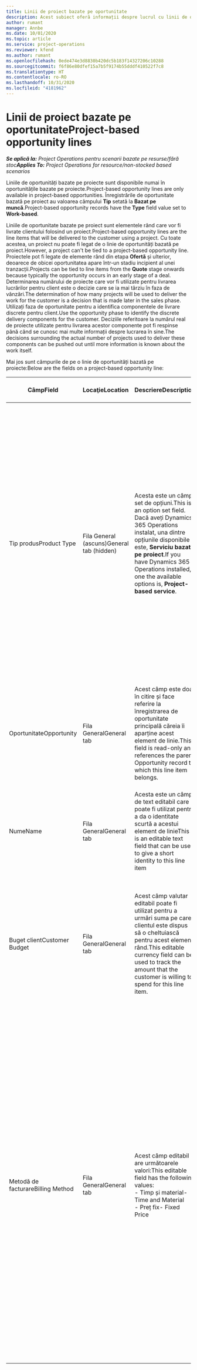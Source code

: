 ```yaml
---
title: Linii de proiect bazate pe oportunitate
description: Acest subiect oferă informații despre lucrul cu linii de oportunitate pe bază de proiect.
author: rumant
manager: Annbe
ms.date: 10/01/2020
ms.topic: article
ms.service: project-operations
ms.reviewer: kfend
ms.author: rumant
ms.openlocfilehash: 0ede474e3d8830b420dc5b183f14327206c10288
ms.sourcegitcommit: f6f86e80dfef15a7b5f9174b55dddf410522f7c8
ms.translationtype: HT
ms.contentlocale: ro-RO
ms.lasthandoff: 10/31/2020
ms.locfileid: "4181962"
---
```

# <a name="project-based-opportunity-lines"></a><span data-ttu-id="ef4cc-103">Linii de proiect bazate pe oportunitate</span><span class="sxs-lookup"><span data-stu-id="ef4cc-103">Project-based opportunity lines</span></span>

<span data-ttu-id="ef4cc-104">_**Se aplică la:** Project Operations pentru scenarii bazate pe resurse/fără stoc_</span><span class="sxs-lookup"><span data-stu-id="ef4cc-104">_**Applies To:** Project Operations for resource/non-stocked based scenarios_</span></span>


<span data-ttu-id="ef4cc-105">Liniile de oportunități bazate pe proiecte sunt disponibile numai în oportunitățile bazate pe proiecte.</span><span class="sxs-lookup"><span data-stu-id="ef4cc-105">Project-based opportunity lines are only available in project-based opportunities.</span></span> <span data-ttu-id="ef4cc-106">Înregistrările de oportunitate bazată pe proiect au valoarea câmpului **Tip** setată la **Bazat pe muncă**.</span><span class="sxs-lookup"><span data-stu-id="ef4cc-106">Project-based opportunity records have the **Type** field value set to **Work-based**.</span></span>

<span data-ttu-id="ef4cc-107">Liniile de oportunitate bazate pe proiect sunt elementele rând care vor fi livrate clientului folosind un proiect.</span><span class="sxs-lookup"><span data-stu-id="ef4cc-107">Project-based opportunity lines are the line items that will be delivered to the customer using a project.</span></span> <span data-ttu-id="ef4cc-108">Cu toate acestea, un proiect nu poate fi legat de o linie de oportunități bazată pe proiect.</span><span class="sxs-lookup"><span data-stu-id="ef4cc-108">However, a project can't be tied to a project-based opportunity line.</span></span> <span data-ttu-id="ef4cc-109">Proiectele pot fi legate de elemente rând din etapa **Ofertă** și ulterior, deoarece de obicei oportunitatea apare într-un stadiu incipient al unei tranzacții.</span><span class="sxs-lookup"><span data-stu-id="ef4cc-109">Projects can be tied to line items from the **Quote** stage onwards because typically the opportunity occurs in an early stage of a deal.</span></span> <span data-ttu-id="ef4cc-110">Determinarea numărului de proiecte care vor fi utilizate pentru livrarea lucrărilor pentru client este o decizie care se ia mai târziu în faza de vânzări.</span><span class="sxs-lookup"><span data-stu-id="ef4cc-110">The determination of how many projects will be used to deliver the work for the customer is a decision that is made later in the sales phase.</span></span> <span data-ttu-id="ef4cc-111">Utilizați faza de oportunitate pentru a identifica componentele de livrare discrete pentru client.</span><span class="sxs-lookup"><span data-stu-id="ef4cc-111">Use the opportunity phase to identify the discrete delivery components for the customer.</span></span> <span data-ttu-id="ef4cc-112">Deciziile referitoare la numărul real de proiecte utilizate pentru livrarea acestor componente pot fi respinse până când se cunosc mai multe informații despre lucrarea în sine.</span><span class="sxs-lookup"><span data-stu-id="ef4cc-112">The decisions surrounding the actual number of projects used to deliver these components can be pushed out until more information is known about the work itself.</span></span>

<span data-ttu-id="ef4cc-113">Mai jos sunt câmpurile de pe o linie de oportunități bazată pe proiecte:</span><span class="sxs-lookup"><span data-stu-id="ef4cc-113">Below are the fields on a project-based opportunity line:</span></span>

| <span data-ttu-id="ef4cc-114">**Câmp**</span><span class="sxs-lookup"><span data-stu-id="ef4cc-114">**Field**</span></span> | <span data-ttu-id="ef4cc-115">**Locaţie**</span><span class="sxs-lookup"><span data-stu-id="ef4cc-115">**Location**</span></span> | <span data-ttu-id="ef4cc-116">**Descriere**</span><span class="sxs-lookup"><span data-stu-id="ef4cc-116">**Description**</span></span> | <span data-ttu-id="ef4cc-117">**Impactul din aval**</span><span class="sxs-lookup"><span data-stu-id="ef4cc-117">**Downstream impact**</span></span> |
| --- | --- | --- | --- |
| <span data-ttu-id="ef4cc-118">Tip produs</span><span class="sxs-lookup"><span data-stu-id="ef4cc-118">Product Type</span></span> | <span data-ttu-id="ef4cc-119">Fila General (ascuns)</span><span class="sxs-lookup"><span data-stu-id="ef4cc-119">General tab (hidden)</span></span> | <span data-ttu-id="ef4cc-120">Acesta este un câmp set de opțiuni.</span><span class="sxs-lookup"><span data-stu-id="ef4cc-120">This is an option set field.</span></span> <span data-ttu-id="ef4cc-121">Dacă aveți Dynamics 365 Operations instalat, una dintre opțiunile disponibile este, **Serviciu bazat pe proiect**.</span><span class="sxs-lookup"><span data-stu-id="ef4cc-121">If you have Dynamics 365 Operations installed, one the available options is, **Project-based service**.</span></span>  | <span data-ttu-id="ef4cc-122">Valoarea acestui câmp este setată la **Serviciu bazat pe proiect** atunci când creați linia de oportunitate bazată pe proiect din grila de linii bazate pe proiect din oportunitate.</span><span class="sxs-lookup"><span data-stu-id="ef4cc-122">The value of this field is set to **Project-based service** when you create the project-based opportunity line from the project-based lines grid on the Opportunity.</span></span> <br> <span data-ttu-id="ef4cc-123">Dacă modificați sau înlocuiți această valoare, funcționalitatea proiectului nu va fi activată pentru elementele rând bazate pe proiect.</span><span class="sxs-lookup"><span data-stu-id="ef4cc-123">If you change or override this value, the project functionality won't be enabled on your project-based line items.</span></span> |
| <span data-ttu-id="ef4cc-124">Oportunitate</span><span class="sxs-lookup"><span data-stu-id="ef4cc-124">Opportunity</span></span> | <span data-ttu-id="ef4cc-125">Fila General</span><span class="sxs-lookup"><span data-stu-id="ef4cc-125">General tab</span></span> | <span data-ttu-id="ef4cc-126">Acest câmp este doar în citire și face referire la înregistrarea de oportunitate principală căreia îi aparține acest element de linie.</span><span class="sxs-lookup"><span data-stu-id="ef4cc-126">This field is read-only and references the parent Opportunity record to which this line item belongs.</span></span> | <span data-ttu-id="ef4cc-127">Nu există niciun impact din aval al acestui domeniu.</span><span class="sxs-lookup"><span data-stu-id="ef4cc-127">There is no downstream impact of this field.</span></span> |
| <span data-ttu-id="ef4cc-128">Nume</span><span class="sxs-lookup"><span data-stu-id="ef4cc-128">Name</span></span> | <span data-ttu-id="ef4cc-129">Fila General</span><span class="sxs-lookup"><span data-stu-id="ef4cc-129">General tab</span></span> | <span data-ttu-id="ef4cc-130">Acesta este un câmp de text editabil care poate fi utilizat pentru a da o identitate scurtă a acestui element de linie</span><span class="sxs-lookup"><span data-stu-id="ef4cc-130">This is an editable text field that can be used to give a short identity to this line item</span></span> | <span data-ttu-id="ef4cc-131">Această valoare este reportată la linia de ofertă atunci când creați o ofertă din această oportunitate</span><span class="sxs-lookup"><span data-stu-id="ef4cc-131">This value is carried over to the quote line when you create a quote from this opportunity</span></span> |
| <span data-ttu-id="ef4cc-132">Buget client</span><span class="sxs-lookup"><span data-stu-id="ef4cc-132">Customer Budget</span></span> | <span data-ttu-id="ef4cc-133">Fila General</span><span class="sxs-lookup"><span data-stu-id="ef4cc-133">General tab</span></span> | <span data-ttu-id="ef4cc-134">Acest câmp valutar editabil poate fi utilizat pentru a urmări suma pe care clientul este dispus să o cheltuiască pentru acest element rând.</span><span class="sxs-lookup"><span data-stu-id="ef4cc-134">This editable currency field can be used to track the amount that the customer is willing to spend for this line item.</span></span> | <span data-ttu-id="ef4cc-135">Această valoare este reportată la câmpul corespondent pe linia de ofertă atunci când creați o ofertă din această oportunitate</span><span class="sxs-lookup"><span data-stu-id="ef4cc-135">This value is carried over to the corresponding field on the quote line when you create a quote from this opportunity</span></span> |
| <span data-ttu-id="ef4cc-136">Metodă de facturare</span><span class="sxs-lookup"><span data-stu-id="ef4cc-136">Billing Method</span></span> | <span data-ttu-id="ef4cc-137">Fila General</span><span class="sxs-lookup"><span data-stu-id="ef4cc-137">General tab</span></span> | <span data-ttu-id="ef4cc-138">Acest câmp editabil are următoarele valori:</span><span class="sxs-lookup"><span data-stu-id="ef4cc-138">This editable field has the following values:</span></span></br><span data-ttu-id="ef4cc-139">- Timp și material</span><span class="sxs-lookup"><span data-stu-id="ef4cc-139">- Time and Material</span></span></br><span data-ttu-id="ef4cc-140">- Preț fix</span><span class="sxs-lookup"><span data-stu-id="ef4cc-140">- Fixed Price</span></span> | <span data-ttu-id="ef4cc-141">Această valoare este reportată la câmpul corespondent pe linia de ofertă atunci când creați o ofertă din această oportunitate.</span><span class="sxs-lookup"><span data-stu-id="ef4cc-141">This value is carried over to the corresponding field on the quote line when you create a quote from this opportunity.</span></span> <span data-ttu-id="ef4cc-142">După crearea liniei de ofertă, câmpul este blocat și nu poate fi schimbat.</span><span class="sxs-lookup"><span data-stu-id="ef4cc-142">After the quote line is created, the field is locked and can't be changed.</span></span> <span data-ttu-id="ef4cc-143">Atribuiți această valoare câmpului cât mai exact posibil.</span><span class="sxs-lookup"><span data-stu-id="ef4cc-143">Assign this field value as accurately as possible.</span></span> <span data-ttu-id="ef4cc-144">Dacă trebuie să modificați valoarea acestui câmp pe linia de ofertă, ștergeți și recreați linia de ofertă.</span><span class="sxs-lookup"><span data-stu-id="ef4cc-144">If you need to change the value of this field on the quote line, delete and re-create the quote line.</span></span> |
